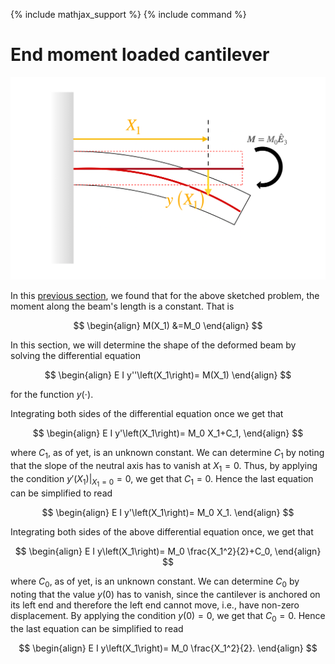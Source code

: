 {% include mathjax_support %}
{% include command %}

# End moment loaded cantilever

<img src="2021-12-04-16-05-48.png" alt="drawing1" width="1000"/>


In this [previous section](EndMomentMoment.md), we found that for the above sketched problem, the moment along the beam's length is a constant. That is 

$$
\begin{align}
M(X_1)
&=M_0 
\end{align}
$$

In this section, we will determine the shape of the deformed beam by solving the
differential equation 

$$
\begin{align}
E I y''\left(X_1\right)= M(X_1)
\end{align}
$$

for the function $y(\cdot)$.

Integrating both sides of the differential equation once we get that

$$
\begin{align}
E I y'\left(X_1\right)= M_0 X_1+C_1, 
\end{align}
$$

where $C_1$, as of yet, is an unknown constant. We can determine $C_1$ by noting that the slope of the neutral axis has to vanish at $X_1=0$. Thus, by applying the condition $\left. y'\left(X_1\right)\right|_{X_1=0}=0$, we get that $C_1=0$. Hence the last equation can be simplified to read

$$
\begin{align}
E I y'\left(X_1\right)= M_0 X_1.
\end{align}
$$

Integrating both sides of the above differential equation once, we get that

$$
\begin{align}
E I y\left(X_1\right)= M_0 \frac{X_1^2}{2}+C_0,
\end{align}
$$

where $C_0$, as of yet, is an unknown constant. We can determine $C_0$ by noting that the value $y(0)$ has to vanish, since the cantilever is anchored on its left end and therefore the left end cannot move, i.e., have non-zero displacement. By applying the condition $y(0)=0$, we get that $C_0=0$. Hence the last equation can be simplified to read

$$
\begin{align}
E I y\left(X_1\right)= M_0 \frac{X_1^2}{2}.
\end{align}
$$
